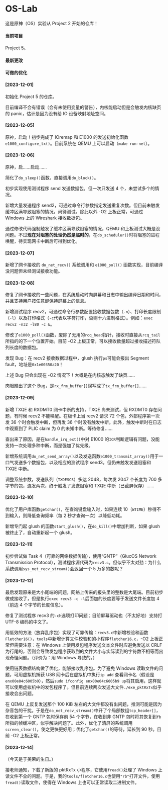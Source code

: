 # OS-Lab

这是原神（OS）实验从 Project 2 开始的仓库！

#### 当前项目

Project 5。

#### 最新更改



#### 可做的优化



#### [2023-12-01]

  初始化 Project 5 的仓库。

  目前编译不会有错误（会有未使用变量的警告），内核能启动但是会触发内核缺页的 panic，估计是因为没有给 IO 设备映射地址空间。

#### [2023-12-05]

  原神，启动！初步完成了 IOremap 和 E1000 的发送初始化函数`e1000_configure_tx()`。目前系统在 QEMU 上可以启动（`make run-net`）。

#### [2023-12-06]

  原神，启……启动……

  简化了`do_sleep()`函数，直接调用`do_block()`。

  初步实现使用测试程序 send 发送数据包，但一次只发送 4 个，未尝试多个的情况。

  新增大量发送程序 send2，可通过命令行参数指定发送重复次数。但目前未触发缓冲区满导致阻塞的情况，尚待测试。除此以外 -O2 上板正常，可通过 Windows 上的 Wireshark 接收数据包。

  通过修改代码强制触发了缓冲区满导致阻塞的情况，QEMU 和上板测试大概是没问题。不过**现在对阻塞的处理仍然是临时的**，在`do_scheduler()`时将阻塞的进程唤醒，待实现网卡中断后可得到优化。

#### [2023-12-07]

  新增了网卡接收的 `do_net_recv()` 系统调用和 `e1000_poll()` 函数实现，目前编译没问题但未经测试接收功能。

#### [2023-12-08]

  修复了网卡接收的一些问题，在系统启动时向屏幕和日志中输出编译日期和时间，并且支持用户按任意键保持屏幕上的信息。

  新增测试程序 recv2，可通过命令行参数配置接收数据包数（`-n`）、打印长度限制（`-l`）以及打印格式（`-c`代表以字符打印，否则十六进制格式）。例如：`exec recv2 -n32 -l80 -c &`。

  修改了`e1000_poll()`函数，废除了无用的`rcq_head`指针，接收时直接从`rcq_tail`所指的的下一个位置开始。目前 -O2 上板正常，可以接收数量超过接收描述符队列长度的数据包。

  发现 Bug：在 recv2 接收数据过程中，glush 执行`ps`可能会报出 Segment fault，地址是`0x1e00350a20`！

  上述 Bug 只会出现在 -O2 情况下！大概是在内核态触发了缺页……

  肉眼瞪出了这个 Bug，是`rx_frm_buffer[]`误写成了`tx_frm_buffer[]`……

#### [2023-12-09]

  新增 TXQE 和 RXDMT0 网卡中断的支持，TXQE 尚未测试，但 RXDMT0 存在问题，有时候 recv2 不能唤醒。在板卡上当 recv2 请求 72 个包，外部程序第一次发 36 个时会触发中断，但再发 36 个时没有触发中断。此外，触发中断时在日志中观察到了 PLIC claim 为 0 的未知中断。等待修复……

  查出来了原因，是在`handle_irq_ext()`中对 E1000 的`ICR`判断逻辑有问题，没能支持一次处理多种中断，而是强加了优先级。

  新增系统调用`do_net_send_array()`以及发送函数`e1000_transmit_array()`用于一口气发送多个数据包，以及相应的测试程序 send3，但仍未触发发送阻塞和 TXQE 中断。

  调整系统参数，发送队列（`TXDESCS`）多达 2048，每次发 2047 个长度为 700 多字节的包，连发两次，终于触发了发送阻塞和 TXQE 中断（已截屏保存）……

#### [2023-12-10]

  优化了用户库函数`getchar()`，在查询键盘输入时，如果连续 10（`WTIME`）秒得不到输入，则降低查询频率（每 2 秒才查询一次）以降低功耗。

  新增专门起 glush 的函数`start_glush()`，在`do_kill()`中增加判断，如果 glush 被终止了，自动重新起一个 glush。

#### [2023-12-11]

  初步尝试做 Task 4（可靠的网络数据传输），使用“GNTP”（GlucOS Network Transmission Protocol），测试程序源代码为`recv3.c`。但似乎不太对劲：为什么系统调用`sys_net_recv_stream()`会返回一个 5 万多的数呢？

#### [2023-12-12]

  最后发现原来是大小尾端的问题，网络上传来的报头里的整数是大尾端。目前初步做成接收了，但是执行`exec recv3 -c -l`后面加的长度要等于发送文件长度加 4（前边 4 个字节的长度信息）。

  修复了测试程序 recv3 的`-ch`选项打印问题；目前屏幕驱动也（不太好地）支持打 UTF-8 编码的中文了。

  用低效的方法（放弃乱序包）实现了可靠传输：`recv3.c`中新增校验和函数`Fletcher16()`，`tools`中新增计算文件校验和的小程序`fletcher16.c`，-O2 上板正常但需要注意：在 Windows 上使用发包程序发送文本文件时应避免发送以 CRLF 为行尾的，否则会导致发包程序获取到的文件大小与实际读到的字符数不相等而出现奇怪问题。（评价为：用 Windows 导致的。）

  使用链表数据结构做了优化，能够接收乱序包。为了避免 Windows 读取文件的问题，可用虚拟机捕获 USB 网卡后在虚拟机中执行`ip add` 查看网卡名（假设是`enx00e04c6005b9`），然后`sudo ifconfig enx00e04c6005b9 up`将其启用，这样就可以使用虚拟机中的发包程序了。但目前连续两次发送大文件`./exe_pktRxTx`似乎接收会出问题。

  在 QEMU 上反复发送那个 100 KiB 左右的大文件都没有出问题，推测可能是因为杂音包的干扰。于是在`do_net_recv_stream()`中开了个局部数组`tcp_header[]`，在收到第一个 GNTP 包时保存前 54 个字节，在收到非 GNTP 包时将其恢复到`fb`所指的帧缓冲区，似乎解决问题了。此外，优化了清屏的系统调用`screen_clear()`，使之更快更好用；优化了`getchar()`的等待，延长到 90 秒。目前 -O2 上板正常。

#### [2023-12-14]

  （今天是于美荣的生日。）

  接老师通知，下载了新版的 pktRxTx 小程序，它使用`fread()`处理了 Windows 上读文件不全的问题。于是，我的`tools/fletcher16.c`也使用`"rb"`打开文件，使用`fread()`读取文件，使得在 Windows 上也可以正常读取二进制文件。

